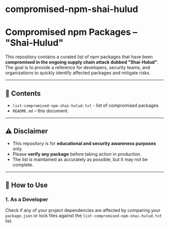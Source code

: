 # compromised-npm-shai-hulud
# Compromised npm Packages – "Shai-Hulud"

This repository contains a curated list of npm packages that have been **compromised in the ongoing supply chain attack dubbed "Shai-Hulud"**. The goal is to provide a reference for developers, security teams, and organizations to quickly identify affected packages and mitigate risks.

---

## 📌 Contents

- `list-compromised-npm-shai-hulud.txt` - list of compromised packages
- `README.md` – this document.

---

## ⚠️ Disclaimer

- This repository is for **educational and security awareness purposes** only.  
- Please **verify any package** before taking action in production.  
- The list is maintained as accurately as possible, but it may not be complete.

---

## 📝 How to Use

### 1. As a Developer

Check if any of your project dependencies are affected by comparing your `package.json` or lock files against the `list-compromised-npm-shai-hulud.txt` list.

